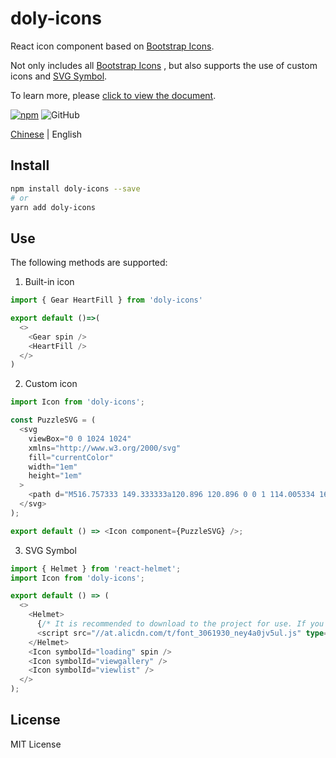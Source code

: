 # doly-icons

React icon component based on [Bootstrap Icons].

Not only includes all [Bootstrap Icons] , but also supports the use of custom icons and [SVG Symbol].

To learn more, please [click to view the document](https://doly-dev.github.io/doly-icons/latest/index.html/#/en-US).

[![npm][npm]][npm-url] ![GitHub]

[Chinese](..) | English

## Install

```bash
npm install doly-icons --save
# or
yarn add doly-icons
```

## Use

The following methods are supported:

1. Built-in icon

```typescript
import { Gear HeartFill } from 'doly-icons'

export default ()=>(
  <>
    <Gear spin />
    <HeartFill />
  </>
)
```

2. Custom icon

```typescript
import Icon from 'doly-icons';

const PuzzleSVG = (
  <svg
    viewBox="0 0 1024 1024"
    xmlns="http://www.w3.org/2000/svg"
    fill="currentColor"
    width="1em"
    height="1em"
  >
    <path d="M516.757333 149.333333a120.896 120.896 0 0 1 114.005334 161.173334h104.064a64 64 0 0 1 64 64V810.666667a64 64 0 0 1-64 64H298.666667a64 64 0 0 1-64-64v-87.104c0-15.701333 11.989333-28.629333 27.306666-30.08l2.922667-0.149334a90.666667 90.666667 0 0 0 4.394667-181.226666L264.896 512a30.229333 30.229333 0 0 1-30.08-27.306667L234.666667 481.749333v-107.242666a64 64 0 0 1 64-64h104.064a120.704 120.704 0 0 1-6.869334-40.32C395.861333 184.746667 431.274667 149.333333 516.757333 149.333333z m0 64a56.896 56.896 0 0 0-53.674666 75.861334l30.144 85.312H298.666667v77.184a154.730667 154.730667 0 0 1 5.162666 300.693333l-5.162666 1.258667V810.666667h436.16V374.528l-194.56-0.021333 30.144-85.333334A56.896 56.896 0 0 0 516.736 213.333333z" />
  </svg>
);

export default () => <Icon component={PuzzleSVG} />;
```

3. SVG Symbol

```typescript
import { Helmet } from 'react-helmet';
import Icon from 'doly-icons';

export default () => (
  <>
    <Helmet>
      {/* It is recommended to download to the project for use. If you must introduce an online address, it is recommended to introduce it at the page entrance to avoid repeated loading. */}
      <script src="//at.alicdn.com/t/font_3061930_ney4a0jv5ul.js" type="text/javascript" />
    </Helmet>
    <Icon symbolId="loading" spin />
    <Icon symbolId="viewgallery" />
    <Icon symbolId="viewlist" />
  </>
);
```

## License

MIT License

[bootstrap icons]: https://icons.getbootstrap.com/
[svg symbol]: https://css-tricks.com/svg-symbol-good-choice-icons/
[npm]: https://img.shields.io/npm/v/doly-icons.svg
[npm-url]: https://npmjs.com/package/doly-icons
[github]: https://img.shields.io/github/license/doly-dev/doly-icons.svg
